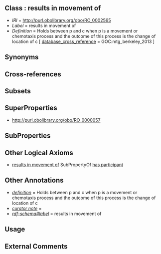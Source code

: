 
## Class : results in movement of

 * *IRI* = http://purl.obolibrary.org/obo/RO_0002565
 * *Label* = results in movement of
 * *Definition* = Holds between p and c when p is a movement or chemotaxis process and the outcome of this process is the change of location of c [ [database_cross_reference](../../ef/oboInOwl#hasDbXref.md) = GOC:mtg_berkeley_2013 ]

## Synonyms


## Cross-references


## Subsets


## SuperProperties

 * <http://purl.obolibrary.org/obo/RO_0000057>

## SubProperties


## Other Logical Axioms

 * [results in movement of](../../RO/65/RO_0002565.md) SubPropertyOf [has participant](../../RO/57/RO_0000057.md)

## Other Annotations

 * *[definition](../../IAO/15/IAO_0000115.md)* = Holds between p and c when p is a movement or chemotaxis process and the outcome of this process is the change of location of c
 * *[curator note](../../IAO/32/IAO_0000232.md)* = 
 * *[rdf-schema#label](../../el/rdf-schema#label.md)* = results in movement of

## Usage


## External Comments

